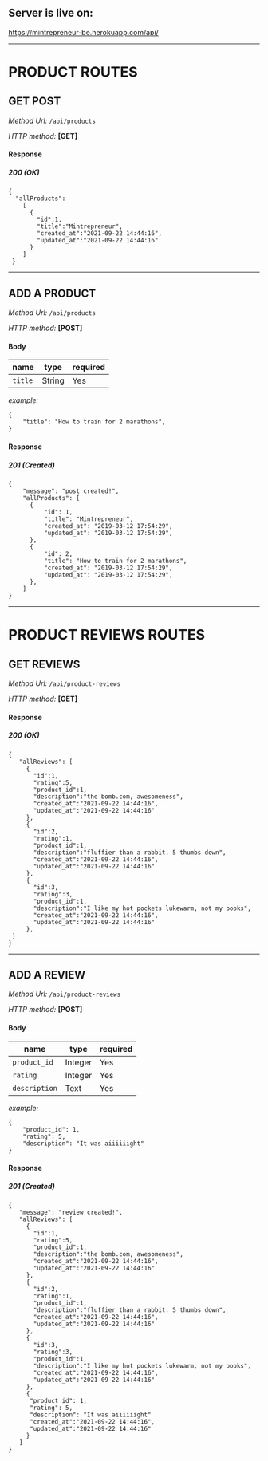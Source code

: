 ## Server is live on:

https://mintrepreneur-be.herokuapp.com/api/

---

# PRODUCT ROUTES

## **GET POST**

_Method Url:_ `/api/products`

_HTTP method:_ **[GET]**

#### Response

##### 200 (OK)

```
{ 
  "allProducts":
    [
      {
        "id":1,
        "title":"Mintrepreneur",
        "created_at":"2021-09-22 14:44:16",
        "updated_at":"2021-09-22 14:44:16"
      }
    ]
 }
```

---

## **ADD A PRODUCT**

_Method Url:_ `/api/products`

_HTTP method:_ **[POST]**

#### Body

| name          | type    | required |
| ------------- | ------- | -------- |
| `title`       | String  | Yes      |


_example:_

```
{
    "title": "How to train for 2 marathons",
}
```

#### Response

##### 201 (Created)

```
{
    "message": "post created!",
    "allProducts": [
      {
          "id": 1,
          "title": "Mintrepreneur",
          "created_at": "2019-03-12 17:54:29",
          "updated_at": "2019-03-12 17:54:29",
      },
      {
          "id": 2,
          "title": "How to train for 2 marathons",
          "created_at": "2019-03-12 17:54:29",
          "updated_at": "2019-03-12 17:54:29",
      },
    ]
}
```

---

# PRODUCT REVIEWS ROUTES

## **GET REVIEWS**

_Method Url:_ `/api/product-reviews`

_HTTP method:_ **[GET]**

#### Response

##### 200 (OK)

```
{
   "allReviews": [
     {
       "id":1,
       "rating":5,
       "product_id":1,
       "description":"the bomb.com, awesomeness",
       "created_at":"2021-09-22 14:44:16",
       "updated_at":"2021-09-22 14:44:16"
     },
     {
       "id":2,
       "rating":1,
       "product_id":1,
       "description":"fluffier than a rabbit. 5 thumbs down",
       "created_at":"2021-09-22 14:44:16",
       "updated_at":"2021-09-22 14:44:16"
     },
     {
       "id":3,
       "rating":3,
       "product_id":1,
       "description":"I like my hot pockets lukewarm, not my books",
       "created_at":"2021-09-22 14:44:16",
       "updated_at":"2021-09-22 14:44:16"
     },
 ]
}
```

---

## **ADD A REVIEW**

_Method Url:_ `/api/product-reviews`

_HTTP method:_ **[POST]**

#### Body

| name          | type    | required |
| ------------- | ------- | -------- |
| `product_id`  | Integer | Yes      |
| `rating`      | Integer | Yes      |
| `description` | Text    | Yes      |


_example:_

```
{
    "product_id": 1,
    "rating": 5,
    "description": "It was aiiiiiight" 
}
```

#### Response

##### 201 (Created)

```
{
   "message": "review created!",
   "allReviews": [
     {
       "id":1,
       "rating":5,
       "product_id":1,
       "description":"the bomb.com, awesomeness",
       "created_at":"2021-09-22 14:44:16",
       "updated_at":"2021-09-22 14:44:16"
     },
     {
       "id":2,
       "rating":1,
       "product_id":1,
       "description":"fluffier than a rabbit. 5 thumbs down",
       "created_at":"2021-09-22 14:44:16",
       "updated_at":"2021-09-22 14:44:16"
     },
     {
       "id":3,
       "rating":3,
       "product_id":1,
       "description":"I like my hot pockets lukewarm, not my books",
       "created_at":"2021-09-22 14:44:16",
       "updated_at":"2021-09-22 14:44:16"
     },
     {
      "product_id": 1,
      "rating": 5,
      "description": "It was aiiiiiight" 
      "created_at":"2021-09-22 14:44:16",
      "updated_at":"2021-09-22 14:44:16"
     }
   ]
}
```
